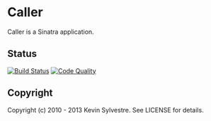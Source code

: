 # Caller

Caller is a Sinatra application.

## Status

[![Build Status](https://secure.travis-ci.org/ksylvest/caller.png)](http://travis-ci.org/ksylvest/caller)
[![Code Quality](https://codeclimate.com/badge.png)](https://codeclimate.com/github/ksylvest/caller)

## Copyright

Copyright (c) 2010 - 2013 Kevin Sylvestre. See LICENSE for details.
